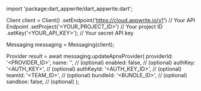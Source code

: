 import 'package:dart_appwrite/dart_appwrite.dart';

Client client = Client()
    .setEndpoint('https://cloud.appwrite.io/v1') // Your API Endpoint
    .setProject('&lt;YOUR_PROJECT_ID&gt;') // Your project ID
    .setKey('&lt;YOUR_API_KEY&gt;'); // Your secret API key

Messaging messaging = Messaging(client);

Provider result = await messaging.updateApnsProvider(
    providerId: '<PROVIDER_ID>',
    name: '<NAME>', // (optional)
    enabled: false, // (optional)
    authKey: '<AUTH_KEY>', // (optional)
    authKeyId: '<AUTH_KEY_ID>', // (optional)
    teamId: '<TEAM_ID>', // (optional)
    bundleId: '<BUNDLE_ID>', // (optional)
    sandbox: false, // (optional)
);
